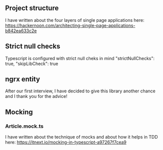 ## Project structure
I have written about the four layers of single page applications here:
https://hackernoon.com/architecting-single-page-applications-b842ea633c2e

## Strict null checks
Typescript is configured with strict null cheks in mind
"strictNullChecks": true,
"skipLibCheck": true

## ngrx entity
After our first interview, I have decided to give this library another chance and I thank you for the advice!

## Mocking

### Article.mock.ts
I have written about the technique of mocks and about how it helps in TDD here:
https://itnext.io/mocking-in-typescript-a97267f7cea9
